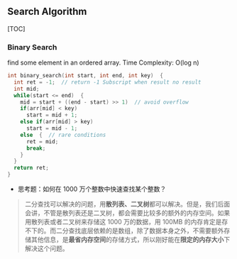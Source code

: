 ## Search Algorithm

[TOC]

### Binary Search
find some element in an ordered array.
Time Complexity: O(log n)
```c++
int binary_search(int start, int end, int key)  {
  int ret = -1;  // return -1 Subscript when result no result
  int mid;
  while(start <= end)  {
    mid = start + ((end - start) >> 1)  // avoid overflow
    if(arr[mid] < key)
      start = mid + 1;
    else if(arr[mid] > key)
      start = mid - 1;
    else  {  // rare conditions
      ret = mid;
      break;
    }
  }
  return ret;
}
```
- 思考题：如何在 1000 万个整数中快速查找某个整数？ 

> 二分查找可以解决的问题，用**散列表、二叉树**都可以解决。但是，我们后面会讲，不管是散列表还是二叉树，都会需要比较多的额外的内存空间。如果用散列表或者二叉树来存储这 1000 万的数据，用 100MB 的内存肯定是存不下的。而二分查找底层依赖的是数组，除了数据本身之外，不需要额外存储其他信息，是**最省内存空间**的存储方式，所以刚好能在**限定的内存大小**下解决这个问题。



